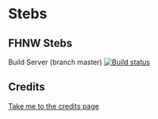 # Stebs

## FHNW Stebs

Build Server (branch master) [![Build status](https://ci.appveyor.com/api/projects/status/github/thejp/stebs?svg=true)](https://ci.appveyor.com/project/thejp/stebs)

## Credits

[Take me to the credits page](Credits.md)
